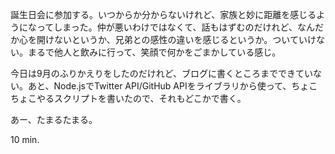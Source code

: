 誕生日会に参加する。いつからか分からないけれど、家族と妙に距離を感じるようになってしまった。仲が悪いわけではなくて、話もはずむのだけれど、なんだか心を開けないというか、兄弟との感性の違いを感じるというか。ついていけない。まるで他人と飲みに行って、笑顔で何かをごまかしている感じ。

今日は9月のふりかえりをしたのだけれど、ブログに書くところまでできていない。あと、Node.jsでTwitter API/GitHub APIをライブラリから使って、ちょこちょこやるスクリプトを書いたので、それもどこかで書く。

あー、たまるたまる。

10 min.
